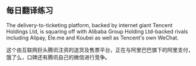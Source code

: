 ## 每日翻译练习

The delivery-to-ticketing platform, backed by internet giant Tencent Holdings Ltd, is squaring off with Alibaba Group Holding Ltd-backed rivals including Alipay, Ele.me and Koubei as well as Tencent's own WeChat.

这个由互联网巨头腾讯注资的送货及售票平台，正在与阿里巴巴旗下的阿里支付，饿了么，口碑还有腾讯自己的微信进行竞争。
